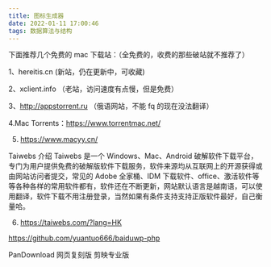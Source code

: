 ```yaml
---
title: 图标生成器
date: 2022-01-11 17:00:46
tags: 数据算法与结构
---
```


下面推荐几个免费的 mac 下载站：（全免费的，收费的那些破站就不推荐了）

1、hereitis.cn (新站，仍在更新中，可收藏)

2、xclient.info （老站，访问速度有点慢，但是免费）

3、http://appstorrent.ru （俄语网站，不能 fq 的现在没法翻译）

4.Mac Torrents：https://www.torrentmac.net/

5. https://www.macyy.cn/

Taiwebs 介绍 Taiwebs 是一个 Windows、Mac、Android 破解软件下载平台，专门为用户提供免费的破解版软件下载服务，软件来源均从互联网上的开源获得或由网站访问者提交，常见的 Adobe 全家桶、IDM 下载软件、office、激活软件等等各种各样的常用软件都有，软件还在不断更新，网站默认语言是越南语，可以使用翻译，软件下载不用注册登录，当然如果有条件支持支持正版软件最好，自己衡量哈。

6. https://taiwebs.com/?lang=HK

https://github.com/yuantuo666/baiduwp-php

PanDownload 网页复刻版
剪映专业版
